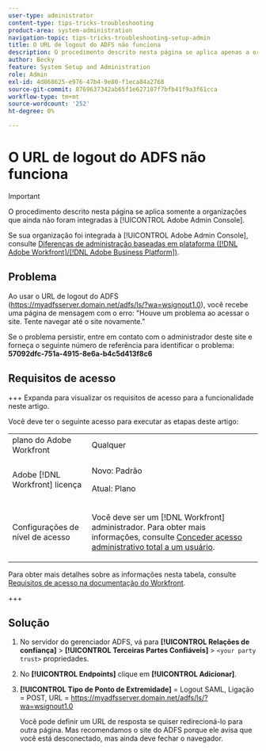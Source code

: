 ```yaml
---
user-type: administrator
content-type: tips-tricks-troubleshooting
product-area: system-administration
navigation-topic: tips-tricks-troubleshooting-setup-admin
title: O URL de logout do ADFS não funciona
description: O procedimento descrito nesta página se aplica apenas a organizações que ainda não foram integradas à Adobe Admin Console.
author: Becky
feature: System Setup and Administration
role: Admin
exl-id: 4d868625-e976-47b4-9e80-f1eca84a2768
source-git-commit: 8769637342ab65f1e627107f7bfb41f9a3f61cca
workflow-type: tm+mt
source-wordcount: '252'
ht-degree: 0%

---
```


# O URL de logout do ADFS não funciona

<!-- Audited: 1/2024 -->

>[!IMPORTANT]
>
>O procedimento descrito nesta página se aplica somente a organizações que ainda não foram integradas à [!UICONTROL Adobe Admin Console].
>
>Se sua organização foi integrada à [!UICONTROL Adobe Admin Console], consulte [Diferenças de administração baseadas em plataforma ([!DNL Adobe Workfront]/[!DNL Adobe Business Platform])](../../administration-and-setup/get-started-wf-administration/actions-in-admin-console.md).

## Problema

Ao usar o URL de logout do ADFS (https://myadfsserver.domain.net/adfs/ls/?wa=wsignout1.0), você recebe uma página de mensagem com o erro: &quot;Houve um problema ao acessar o site. Tente navegar até o site novamente.&quot;

Se o problema persistir, entre em contato com o administrador deste site e forneça o seguinte número de referência para identificar o problema: **57092dfc-751a-4915-8e6a-b4c5d413f8c6**

## Requisitos de acesso

+++ Expanda para visualizar os requisitos de acesso para a funcionalidade neste artigo.

Você deve ter o seguinte acesso para executar as etapas deste artigo:

<table style="table-layout:auto"> 
 <col> 
 <col> 
 <tbody> 
  <tr> 
   <td role="rowheader">plano do Adobe Workfront</td> 
   <td>Qualquer</td> 
  </tr> 
  <tr> 
   <td role="rowheader">Adobe [!DNL Workfront] licença</td> 
   <td> 
   <p>Novo: Padrão</p>
   <p>Atual: Plano</p></td> 
  </tr> 
  <tr> 
   <td role="rowheader">Configurações de nível de acesso</td> 
   <td> <p>Você deve ser um [!DNL Workfront] administrador. Para obter mais informações, consulte <a href="../../administration-and-setup/add-users/configure-and-grant-access/grant-a-user-full-administrative-access.md" class="MCXref xref">Conceder acesso administrativo total a um usuário</a>.</p>  </td> 
  </tr> 
 </tbody> 
</table>

Para obter mais detalhes sobre as informações nesta tabela, consulte [Requisitos de acesso na documentação do Workfront](/help/quicksilver/administration-and-setup/add-users/access-levels-and-object-permissions/access-level-requirements-in-documentation.md).

+++

## Solução

1. No servidor do gerenciador ADFS, vá para **[!UICONTROL Relações de confiança]** > **[!UICONTROL Terceiras Partes Confiáveis]** > `<your party trust>` propriedades.

1. No **[!UICONTROL Endpoints]** clique em **[!UICONTROL Adicionar]**.

1. **[!UICONTROL Tipo de Ponto de Extremidade]** = Logout SAML, Ligação = POST, URL = https://myadfsserver.domain.net/adfs/ls/?wa=wsignout1.0

   Você pode definir um URL de resposta se quiser redirecioná-lo para outra página. Mas recomendamos o site do ADFS porque ele avisa que você está desconectado, mas ainda deve fechar o navegador.
